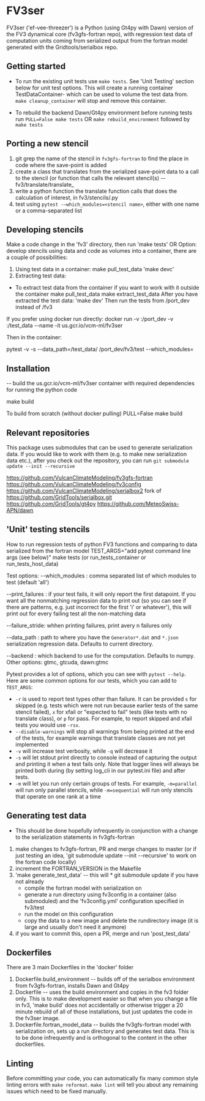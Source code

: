 FV3ser
======
FV3ser ('ef-vee-threezer') is a Python (using Gt4py with Dawn) version of the FV3 dynamical core (fv3gfs-fortran repo), with regression test data of computation units coming from serialized output from the fortran model generated with the Gridtools/serialbox repo.


Getting started
---------------
* To run the existing unit tests use
`make tests`.
See 'Unit Testing' section below for unit test options.
This will create a running container TestDataContainer-<version> which can be used to volume the test data from.
`make cleanup_container` will stop and remove this container.

* To rebuild the backend Dawn/Gt4py environment before running tests run
`PULL=False make tests`
OR
`make rebuild_environment` followed by
`make tests`



Porting a new stencil
---------------------

1. git grep the name of the stencil in ``fv3gfs-fortran`` to find the place in code
   where the save-point is added
2. create a class that translates from the serialized save-point data to a call
   to the stencil (or function that calls the relevant stencil(s) -- fv3/translate/translate_<lowercase name> 
3. write a python function the translate function calls that does the calculation of interest,
   in fv3/stencils/<lower case stencil name>.py 
4. test using ``pytest -–which_modules=<stencil name>``, either with one name or a comma-separated list


Developing stencils
-------------------
Make a code change in the 'fv3' directory, then run 'make tests'
OR
Option: develop stencils using data and code as volumes into a container, there are a couple of possibilities:
1. Using test data in a container:
make pull_test_data
'make devc'
2. Extracting test data:


* To extract test data from the container if you want to work with it outside the container
make pull_test_data
make extract_test_data
After you have extracted the test data:
'make dev'
Then run the tests from /port_dev instead of /fv3

If you prefer using docker run directly:
docker run -v <Local fv3gfs checkout>:/port_dev -v <TEST DATA PATH>:/test_data   --name <your favorite name> -it us.gcr.io/vcm-ml/fv3ser

Then in the container:

pytest -v -s --data_path=/test_data/ /port_dev/fv3/test --which_modules=<Your stencil>


Installation
------------

-- build the us.gcr.io/vcm-ml/fv3ser container with required dependencies for running the python code

make build

To build from scratch (without docker pulling)
PULL=False make build


Relevant repositories
---------------------
This package uses submodules that can be used to generate serialization data. If you would like to work with them (e.g. to make new serialization data etc.), after you check out the repository, you can run
`git submodule update --init --recursive`

https://github.com/VulcanClimateModeling/fv3gfs-fortran
https://github.com/VulcanClimateModeling/fv3config
https://github.com/VulcanClimateModeling/serialbox2 fork of https://github.com/GridTools/serialbox.git
https://github.com/GridTools/gt4py
https://github.com/MeteoSwiss-APN/dawn



'Unit' testing stencils
-----------------------
How to run regression tests of python FV3 functions and comparing to data serialized from the fortran model
TEST_ARGS="add pytest command line args (see below)" make tests (or run_tests_container or run_tests_host_data)

Test options:
   --which_modules <modules to run tests for> : comma separated list of which modules to test (default 'all')

   --print_failures : if your test fails, it will only report the first datapoint. If you want all the nonmatching regression data to print out (so you can see if there are patterns, e.g. just incorrect for the first 'i' or whatever'), this will print out for every failing test all the non-matching data

   --failure_stride: whhen printing failures, print avery n failures only

   --data_path : path to where you have the `Generator*.dat` and `*.json` serialization regression data. Defaults to current directory.

   --backend : which backend to use for the computation. Defaults to numpy. Other options: gtmc, gtcuda, dawn:gtmc

Pytest provides a lot of options, which you can see with `pytest --help`. Here are some
common options for our tests, which you can add to `TEST_ARGS`:

- `-r` is used to report test types other than failure. It can be provided `s` for
  skipped (e.g. tests which were not run because earlier tests of the same stencil
  failed), `x` for xfail or "expected to fail" tests (like tests with no translate
  class), or `p` for pass. For example, to report skipped and xfail tests you would
  use `-rsx`.
- `--disable-warnings` will stop all warnings from being printed at the end of the tests,
  for example warnings that translate classes are not yet implemented
- `-v` will increase test verbosity, while `-q` will decrease it
- `-s` will let stdout print directly to console instead of capturing the output and
  printing it when a test fails only. Note that logger lines will always be printed
  both during (by setting log_cli in our pytest.ini file) and after tests.
- `-m` will let you run only certain groups of tests. For example, `-m=parallel` will
  run only parallel stencils, while `-m=sequential` will run only stencils that operate
  on one rank at a time


Generating test data
--------------------
* This should be done hopefully infrequently in conjunction with a change to the serialization statements in fv3gfs-fortran
1. make changes to fv3gfs-fortran, PR and merge changes to master (or if just testing an idea, 'git submodule update --init --recursive' to work on the fortran code locally)
2. increment the FORTRAN_VERSION in the Makefile
3. 'make generate_test_data' -- this will
        * git submodule update if you have not already
	* compile the fortran model with serialization on
	* generate a run directory using fv3config in a container (also submoduled) and the 'fv3config.yml' configuration specified in fv3/test
	* run the model on this configuration
	* copy the data to a new image and delete the rundirectory image (it is large and usually don't need it anymore)
4. if you want to commit this, open a PR, merge and run 'post_test_data'


Dockerfiles
-----------

There are 3 main Dockerfiles in the 'docker' folder
 1) Dockerfile.build_environment -- builds off of the serialbox environment from fv3gfs-fortran, installs Dawn and Gt4py
 2) Dockerfile -- uses the build environment and copies in the fv3 folder only. This is to make development easier so that when you change a file in fv3, 'make build' does not accidentally or otherwise trigger a 20 minute rebuild of all of those installations, but just updates the code in the fv3ser image.
 3) Dockerfile.fortran_model_data -- builds the fv3gfs-fortran model with serialization on, sets up a run directory and generates test data. This is to be done infrequently and is orthogonal to the content in the other dockerfiles.


Linting
-------

Before committing your code, you can automatically fix many common style linting errors
with `make reformat`. `make lint` will tell you about any remaining issues which need
to be fixed manually.
